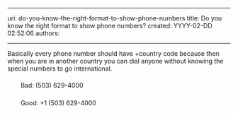 

---
uri: do-you-know-the-right-format-to-show-phone-numbers
title: Do you know the right format to show phone numbers?
created: YYYY-02-DD 02:52:06
authors:

---




<span class='intro'> <p>Basically every phone number should have +country code because then when you are in another country you can dial anyone without knowing the special numbers to go international.</p> </span>

<p>​<img src="http&#58;//www.ssw.com.au/ssw/Standards/Rules/Images/Bad.gif" alt="" style="margin&#58;5px;width&#58;16px;" /> Bad&#58; (503) 629-4000
   </p><p>
   <img src="http&#58;//www.ssw.com.au/ssw/Standards/Rules/Images/Good.gif" alt="" style="margin&#58;5px;width&#58;16px;" /> Good&#58; +1 (503) 629-4000    
   </p>


